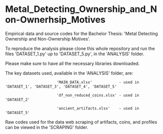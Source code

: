 # Metal_Detecting_Ownership_and_Non-Ownerhsip_Motives
Empirical data and source codes for the Bachelor Thesis: 'Metal Detecting Ownership and Non-Ownership Motives'.

To reproduce the analysis please clone this whole repository and run the files 'DATASET_1.py' up to 'DATASET_5.py', in the 'ANALYSIS' folder.

Please make sure to have all the necessary libraries downloaded.


The key datasets used, available in the 'ANALYSIS' folder, are: 

                           'MAIN_DATA.xlsx'            - used in 'DATASET_1', 'DATASET_3', 'DATASET_4', 'DATASET_5'

                           'df_non_reduced_coins.xlsx' - used in 'DATASET_2'
                           
                           'ancient_artifacts.xlsx'    - used in 'DATASET_5'


Raw codes used for the data web scraping of artifacts, coins, and profiles can be viewed in the 'SCRAPING' folder.
